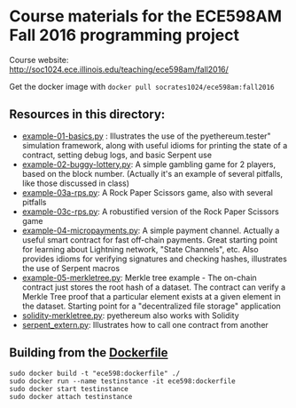Course materials for the ECE598AM Fall 2016 programming project
=========
Course website: http://soc1024.ece.illinois.edu/teaching/ece598am/fall2016/

Get the docker image with `docker pull socrates1024/ece598am:fall2016`

Resources in this directory:
--
   - [example-01-basics.py](example-01-basics.py) :
      Illustrates the use of the pyethereum.tester" simulation framework, along with useful idioms for printing the state of a contract, setting debug logs, and basic Serpent use
   - [example-02-buggy-lottery.py](example-02-buggy-lottery.py):
      A simple gambling game for 2 players, based on the block number. (Actually it's an example of several pitfalls, like those discussed in class)
   - [example-03a-rps.py](example-03a-rps.py):
      A Rock Paper Scissors game, also with several pitfalls
   - [example-03c-rps.py](example-03c-rps.py):
      A robustified version of the Rock Paper Scissors game
   - [example-04-micropayments.py](example-04-micropayments.py):
      A simple payment channel. Actually a useful smart contract for fast off-chain payments. Great starting point for learning about Lightning network, "State Channels", etc. Also provides idioms for verifying signatures and checking hashes, illustrates the use of Serpent macros
   - [example-05-merkletree.py](example-05-merkletree.py):
      Merkle tree example - The on-chain contract just stores the root hash of a dataset. The contract can verify a Merkle Tree proof that a particular element exists at a given element in the dataset. Starting point for a "decentralized file storage" application
   - [solidity-merkletree.py](solidity-merkletree.py):
      pyethereum also works with Solidity
   - [serpent_extern.py](serpent_extern.py):
     Illustrates how to call one contract from another

Building from the [Dockerfile](Dockerfile)
--
```
sudo docker build -t "ece598:dockerfile" ./
sudo docker run --name testinstance -it ece598:dockerfile
sudo docker start testinstance
sudo docker attach testinstance
```

